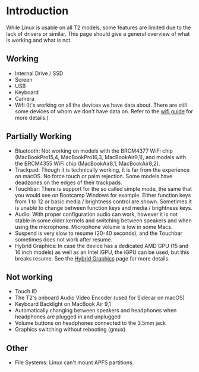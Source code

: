 # Introduction

While Linux is usable on all T2 models, some features are limited due to the lack of drivers or similar. This page should give a general overview of what is working and what is not.

## Working

- Internal Drive / SSD
- Screen
- USB
- Keyboard
- Camera
- Wifi (It's working on all the devices we have data about. There are still some devices of whom we don't have data on. Refer to the [wifi guide](https://wiki.t2linux.org/guides/wifi/) for more details.)

## Partially Working

- Bluetooth: Not working on models with the BRCM4377 WiFi chip (MacBookPro15,4, MacBookPro16,3, MacBookAir9,1), and models with the BRCM4355 WiFi chip (MacBookAir8,1, MacBookAir8,2).
- Trackpad: Though it is technically working, it is far from the experience on macOS. No force touch or palm rejection. Some models have deadzones on the edges of their trackpads.
- Touchbar: There is support for the so called simple mode, the same that you would see on Bootcamp Windows for example. Either function keys from 1 to 12 or basic media / brightness control are shown. Sometimes it is unable to change between function keys and media / brightness keys.
- Audio: With proper configuration audio can work, however it is not stable in some older kernels and switching between speakers and when using the microphone. Microphone volume is low in some Macs.
- Suspend is very slow to resume (20-40 seconds), and the Touchbar sometimes does not work after resume.
- Hybrid Graphics: In case the device has a dedicated AMD GPU (15 and 16 inch models) as well as an Intel iGPU, the iGPU can be used, but this breaks resume. See the [Hybrid Graphics](https://wiki.t2linux.org/guides/hybrid-graphics/) page for more details.

## Not working

- Touch ID
- The T2's onboard Audio Video Encoder (used for Sidecar on macOS)
- Keyboard Backlight on MacBook Air 9,1
- Automatically changing between speakers and headphones when headphones are plugged in and unplugged
- Volume buttons on headphones connected to the 3.5mm jack
- Graphics switching without rebooting (gmux)

## Other

- File Systems: Linux can't mount APFS partitions.

